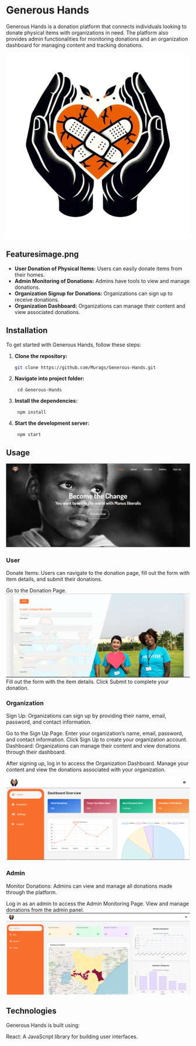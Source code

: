 # Generous Hands

Generous Hands is a donation platform that connects individuals looking to donate physical items with organizations in need. The platform also provides admin functionalities for monitoring donations and an organization dashboard for managing content and tracking donations.

![Generous Hands](./public/Images/logo-bg.png) <!-- Main Image of the Project -->
## Featuresimage.png

- **User Donation of Physical Items:** Users can easily donate items from their homes.
- **Admin Monitoring of Donations:** Admins have tools to view and manage donations.
- **Organization Signup for Donations:** Organizations can sign up to receive donations.
- **Organization Dashboard:** Organizations can manage their content and view associated donations.

## Installation

To get started with Generous Hands, follow these steps:

1. **Clone the repository:**
   ```bash
   git clone https://github.com/Murags/Generous-Hands.git
   ```
2. **Navigate into project folder:**
   ```
    cd Generous-Hands
   ```
3. **Install the dependencies:**
   ```
    npm install
    ```
4. **Start the development server:**
   ```
    npm start
    ```

## Usage
![Generous Hands](./public/Images/LandingPage.png)
### User
Donate Items: Users can navigate to the donation page, fill out the form with item details, and submit their donations.

Go to the Donation Page.
![Generous Hands](./public/Images/DonatePage.png)
Fill out the form with the item details.
Click Submit to complete your donation.

### Organization
Sign Up: Organizations can sign up by providing their name, email, password, and contact information.


Go to the Sign Up Page.
Enter your organization’s name, email, password, and contact information.
Click Sign Up to create your organization account.
Dashboard: Organizations can manage their content and view donations through their dashboard.

After signing up, log in to access the Organization Dashboard.
Manage your content and view the donations associated with your organization.

![Generous Hands](./public/Images/OrganizationDash.png)

### Admin
Monitor Donations: Admins can view and manage all donations made through the platform.

Log in as an admin to access the Admin Monitoring Page.
View and manage donations from the admin panel.
![Generous Hands](./public/Images/AdminDash.png)

## Technologies
Generous Hands is built using:

React: A JavaScript library for building user interfaces.
